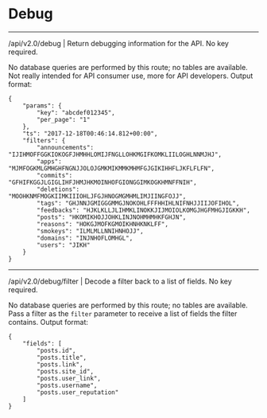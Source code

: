 # Debug

---
/api/v2.0/debug | Return debugging information for the API. No key required.

No database queries are performed by this route; no tables are available.
Not really intended for API consumer use, more for API developers.
Output format:

    {
        "params": {
            "key": "abcdef012345",
            "per_page": "1"
        },
        "ts": "2017-12-18T00:46:14.812+00:00",
        "filters": {
            "announcements": "IJIHMOFFGGKIOKOGFJHMHHLOMIJFNGLLOHKMGIFKOMKLIILOGHLNNMJHJ",
            "apps": "MJMFOGKMLGMHGHFNGNJJOLOJGMKMIKMMKMHMFGJGIKIHHFLJKFLFLFN",
            "commits": "GFHIFKGGJLGIGLIHFJHMJHKMOINHOFGIONGGIMKOGKHMNFFNIH",
            "deletions": "MOOHKNMFMOGKIIMKIIIOHLJFGJHNOGMGMHMLIMJIINGFOJJ",
            "tags": "GHJNNJGMIGGGMMGJNOKOHLFFFHHIHLNIFNHJJIIJOFIHOL",
            "feedbacks": "HJKLKLLJLIHMKLINOKKJIJMOIOLKOMGJHGFMHGJIGKKH",
            "posts": "HKOMIKHOJJOHKLINJNOHMHMHKFGHJN",
            "reasons": "HOKGJMOFKGMOIKHNHKNKLFF",
            "smokeys": "ILMLMLLNNIHNHOJJ",
            "domains": "INJNHOFLOMHGL",
            "users": "JIKH"
        }
    }
---
/api/v2.0/debug/filter | Decode a filter back to a list of fields. No key required.

No database queries are performed by this route; no tables are available.
Pass a filter as the `filter` parameter to receive a list of fields the filter contains.
Output format:

    {
        "fields": [
            "posts.id",
            "posts.title",
            "posts.link",
            "posts.site_id",
            "posts.user_link",
            "posts.username",
            "posts.user_reputation"
        ]
    }